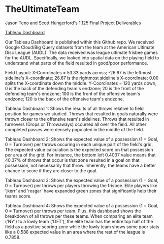 # TheUltimateTeam
Jason Teno and Scott Hungerford's 1.125 Final Project Deliverables

[Tableau Dashboard](https://public.tableau.com/app/profile/scott.hungerford3490/viz/1_125Proj/FinalStory)

Our Tableau Dashboard is published within this Github repo.  We received Google Cloud/Big Query datasets from the team at the American Ultimate Disc League (AUDL).  The data received was league ultimate frisbee games for the AUDL.  Specifically, we looked into spatial data on the playing field to understand what parts of the field resulted in good/poor performance.

Field Layout:
X-Coordinates = 53.33 yards across; -26.67 is the leftmost sideline's X-coordinate; 26.67 is the rightmost sideline's X-coordinate; 0.00 splits the X-coordinate down the middle.
Y-Coordinates = 120 yards down; 0 is the back of the defending team's endzone; 20 is the front of the defending team's endzone; 100 is the front of the offensive team's endzone; 120 is the back of the offensive team's endzone.

Tableau Dashboard 1: Shows the results of all throws relative to field position for games we studied.  Throws that resulted in goals naturally were thrown closer to the offensive team's sidelines.  Throws that resulted in turnovers (Drops or Throwaways) occurred all over the field.  All other completed passes were densely populated in the middle of the field.

Tableau Dashboard 2: Shows the expected value of a possession (1 = Goal, 0 = Turnover) per throws occuring in each unique part of the field's grid.  The expected value calculation is the expected score on that possession per area of the grid.  For instance, the bottom left 0.4037 value means that 40.37% of throws that occur is that zone resulted in a goal on that possession, not necessarily that throw.  Inherently, the teams have a better chance to score if they are closer to the goal.

Tableau Dashboard 3: Shows the expected value of a possession (1 = Goal, 0 = Turnover) per throws per players throwing the frisbee.  Elite players like 'jkerr' and 'rosgar' have expanded green zones that significantly help their teams score.

Tableau Dashboard 4: Shows the expected value of a possession (1 = Goal, 0 = Turnover) per throws per team.  Plus, this dashboard shows the breakdown of all throws per these teams.  When comparing an elite team ('NY') to a lowly team ('DET'), the elite team has the entire top half of the field as a positive scoring zone while the lowly team shows some poor stats like a 0.588 expected value in an area where the rest of the league is 0.7858.
